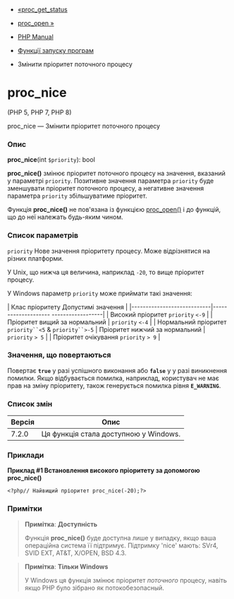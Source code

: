 - [«proc_get_status](function.proc-get-status.md)
- [proc_open »](function.proc-open.md)

- [PHP Manual](index.md)
- [Функції запуску програм](ref.exec.md)
- Змінити пріоритет поточного процесу

# proc_nice

(PHP 5, PHP 7, PHP 8)

proc_nice — Змінити пріоритет поточного процесу

### Опис

**proc_nice**(int `$priority`): bool

**proc_nice()** змінює пріоритет поточного процесу на значення,
вказаний у параметрі `priority`. Позитивне значення параметра
`priority` буде зменшувати пріоритет поточного процесу, а негативне
значення параметра `priority` збільшуватиме пріоритет.

Функція **proc_nice()** не пов'язана із функцією
[proc_open()](function.proc-open.md) і до функцій, що до неї належать
будь-яким чином.

### Список параметрів

`priority`
Нове значення пріоритету процесу. Може відрізнятися на різних
платформи.

У Unix, що нижча ця величина, наприклад `-20`, то вище пріоритет
процесу.

У Windows параметр `priority` може приймати такі значення:

| Клас пріоритету Допустимі значення |
|----------------------------|-------------------- ------------------|
| Високий пріоритет `priority` `<-9` |
| Пріоритет вищий за нормальний | `priority` `<-4` |
| Нормальний пріоритет `priority``<5` & `priority``>-5`
| Пріоритет нижчий за нормальний | `priority` `> 5` |
| Пріоритет очікування `priority` `> 9` |

### Значення, що повертаються

Повертає **`true`** у разі успішного виконання або **`false`** у
у разі виникнення помилки. Якщо відбувається помилка, наприклад,
користувач не має прав на зміну пріоритету, також генерується
помилка рівня **`E_WARNING`**.

### Список змін

| Версія | Опис |
|--------|---------------------------------------|
| 7.2.0 | Ця функція стала доступною у Windows. |

### Приклади

**Приклад #1 Встановлення високого пріоритету за допомогою **proc_nice()****

`<?php// Найвищий пріоритет proc_nice(-20);?> `

### Примітки

> **Примітка**: **Доступність**
>
> Функція **proc_nice()** буде доступна лише у випадку, якщо ваша
> операційна система її підтримує. Підтримку 'nice' мають: SVr4,
> SVID EXT, AT&T, X/OPEN, BSD 4.3.

> **Примітка**: **Тільки Windows**
>
> У Windows ця функція змінює пріоритет *поточного* процесу, навіть
> якщо PHP було зібрано як потокобезопасный.
